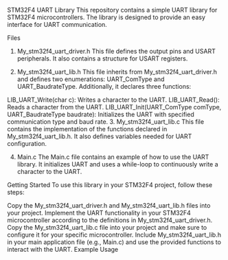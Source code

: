 STM32F4 UART Library
This repository contains a simple UART library for STM32F4 microcontrollers. The library is designed to provide an easy interface for UART communication.

Files
1. My_stm32f4_uart_driver.h
This file defines the output pins and USART peripherals. It also contains a structure for USART registers.

2. My_stm32f4_uart_lib.h
This file inherits from My_stm32f4_uart_driver.h and defines two enumerations: UART_ComType and UART_BaudrateType. Additionally, it declares three functions:

LIB_UART_Write(char c): Writes a character to the UART.
LIB_UART_Read(): Reads a character from the UART.
LIB_UART_Init(UART_ComType comType, UART_BaudrateType baudrate): Initializes the UART with specified communication type and baud rate.
3. My_stm32f4_uart_lib.c
This file contains the implementation of the functions declared in My_stm32f4_uart_lib.h. It also defines variables needed for UART configuration.

4. Main.c
The Main.c file contains an example of how to use the UART library. It initializes UART and uses a while-loop to continuously write a character to the UART.

Getting Started
To use this library in your STM32F4 project, follow these steps:

Copy the My_stm32f4_uart_driver.h and My_stm32f4_uart_lib.h files into your project.
Implement the UART functionality in your STM32F4 microcontroller according to the definitions in My_stm32f4_uart_driver.h.
Copy the My_stm32f4_uart_lib.c file into your project and make sure to configure it for your specific microcontroller.
Include My_stm32f4_uart_lib.h in your main application file (e.g., Main.c) and use the provided functions to interact with the UART.
Example Usage

